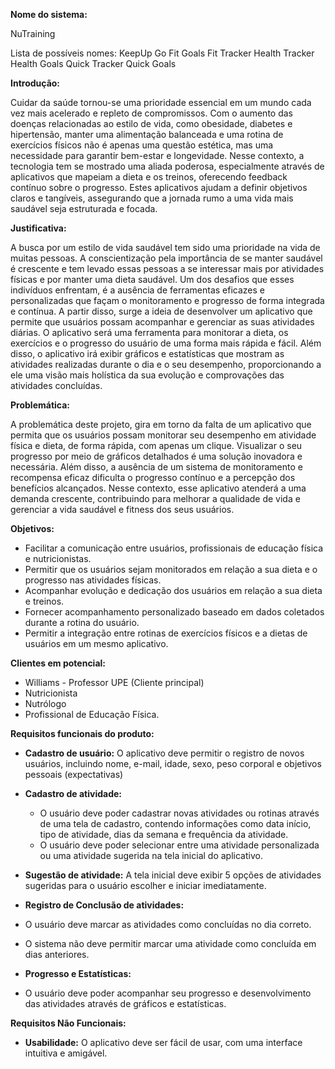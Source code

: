 **Nome do sistema:**

NuTraining

Lista de possíveis nomes:
KeepUp
Go
Fit Goals
Fit Tracker
Health Tracker
Health Goals
Quick Tracker
Quick Goals


**Introdução:**

Cuidar da saúde tornou-se uma prioridade essencial em um mundo cada vez mais acelerado e repleto de compromissos. Com o aumento das doenças relacionadas ao estilo de vida, como obesidade, diabetes e hipertensão, manter uma alimentação balanceada e uma rotina de exercícios físicos não é apenas uma questão estética, mas uma necessidade para garantir bem-estar e longevidade. Nesse contexto, a tecnologia tem se mostrado uma aliada poderosa, especialmente através de aplicativos que mapeiam a dieta e os treinos, oferecendo feedback contínuo sobre o progresso. Estes aplicativos ajudam a definir objetivos claros e tangíveis, assegurando que a jornada rumo a uma vida mais saudável seja estruturada e focada.

**Justificativa:** 

A busca por um estilo de vida saudável tem sido uma prioridade na vida de muitas pessoas. A conscientização pela importância de se manter saudável é crescente e tem levado essas pessoas a se interessar mais por atividades físicas e por manter uma dieta saudável. Um dos desafios que esses indivíduos enfrentam, é a ausência de ferramentas eficazes e personalizadas que façam o monitoramento e progresso de forma integrada e contínua. 
A partir disso, surge a ideia de desenvolver um aplicativo que permite que usuários possam acompanhar e gerenciar as suas atividades diárias. O aplicativo será uma ferramenta para monitorar a dieta, os exercícios e o progresso do usuário de uma forma mais rápida e fácil. Além disso, o aplicativo irá exibir gráficos e estatísticas que mostram as atividades realizadas durante o dia e o seu desempenho, proporcionando a ele uma visão mais holística da sua evolução e comprovações das atividades concluídas.

**Problemática:**

A problemática deste projeto, gira em torno da falta de um aplicativo que permita que os usuários possam monitorar seu desempenho em atividade física e dieta, de forma rápida, com apenas um clique. Visualizar o seu progresso por meio de gráficos detalhados é uma solução inovadora e necessária. Além disso, a ausência de um sistema de monitoramento e recompensa eficaz dificulta o progresso contínuo e a percepção dos benefícios alcançados. Nesse contexto, esse aplicativo atenderá a uma demanda crescente, contribuindo para melhorar a qualidade de vida e gerenciar a vida saudável e fitness dos seus usuários.

**Objetivos:**
* Facilitar a comunicação entre usuários, profissionais de educação física e nutricionistas.
* Permitir que os usuários sejam monitorados em relação a sua dieta e o progresso nas atividades físicas.
* Acompanhar evolução e dedicação dos usuários em relação a sua dieta e treinos.
* Fornecer acompanhamento personalizado baseado em dados coletados durante a rotina do usuário.
* Permitir a integração entre rotinas de exercícios físicos e a dietas de usuários em um mesmo aplicativo.

**Clientes em potencial:**

* Williams - Professor UPE (Cliente principal)
* Nutricionista 
* Nutrólogo 
* Profissional de Educação Física.

**Requisitos funcionais do produto:**

* **Cadastro de usuário:** 
O aplicativo deve permitir o registro de novos usuários, incluindo nome, e-mail, idade, sexo, peso corporal e objetivos pessoais (expectativas)

* **Cadastro de atividade:** 
  * O usuário deve poder cadastrar novas atividades ou rotinas através de uma tela de cadastro, contendo informações como data início, tipo de atividade, dias da semana e frequência da atividade.
  * O usuário deve poder selecionar entre uma atividade personalizada ou uma atividade sugerida na tela inicial do aplicativo.

* **Sugestão de atividade:**
A tela inicial deve exibir 5 opções de atividades sugeridas para o usuário escolher e iniciar imediatamente.

* **Registro de Conclusão de atividades:**
* O usuário deve marcar as atividades como concluídas no dia correto.
* O sistema não deve permitir marcar uma atividade como concluída em dias anteriores.

*  **Progresso e Estatísticas:**
*  O usuário deve poder acompanhar seu progresso e desenvolvimento das atividades através de gráficos e estatísticas.

**Requisitos Não Funcionais:**

* **Usabilidade:** O aplicativo deve ser fácil de usar, com uma interface intuitiva e amigável.
